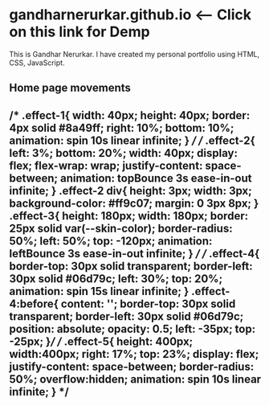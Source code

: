 # gandharnerurkar.github.io    <-- Click on this link for Demp
This is Gandhar Nerurkar. I have created my personal portfolio using HTML, CSS, JavaScript.



Home page movements
----------------------
 /* .effect-1{
    width: 40px;
    height: 40px;
    border: 4px solid #8a49ff;
    right: 10%;
    bottom: 10%;
    animation: spin 10s linear infinite;
} */
/*
.effect-2{
    left: 3%;
    bottom: 20%;
    width: 40px;
    display: flex;
    flex-wrap: wrap;
    justify-content: space-between;
    animation: topBounce 3s ease-in-out infinite;
}
.effect-2 div{
    height: 3px;
    width: 3px;
    background-color: #ff9c07;
    margin: 0 3px 8px;
}
.effect-3{
    height: 180px;
    width: 180px;
    border: 25px solid var(--skin-color);
    border-radius: 50%;
    left: 50%;
    top: -120px;
    animation: leftBounce 3s ease-in-out infinite;
} */
/* .effect-4{
    border-top: 30px solid transparent;
    border-left: 30px solid #06d79c;
    left: 30%;
    top: 20%;
    animation: spin 15s linear infinite;
}
.effect-4:before{
    content: '';
    border-top: 30px solid transparent;
    border-left: 30px solid #06d79c;
    position: absolute;
    opacity: 0.5;
    left: -35px;
    top: -25px;
}*/
/* .effect-5{
    height: 400px;
    width:400px;
    right: 17%;
    top: 23%;
    display: flex;
    justify-content: space-between;
    border-radius: 50%;
    overflow:hidden;
    animation: spin 10s linear infinite;
}  */
----------------------------------
